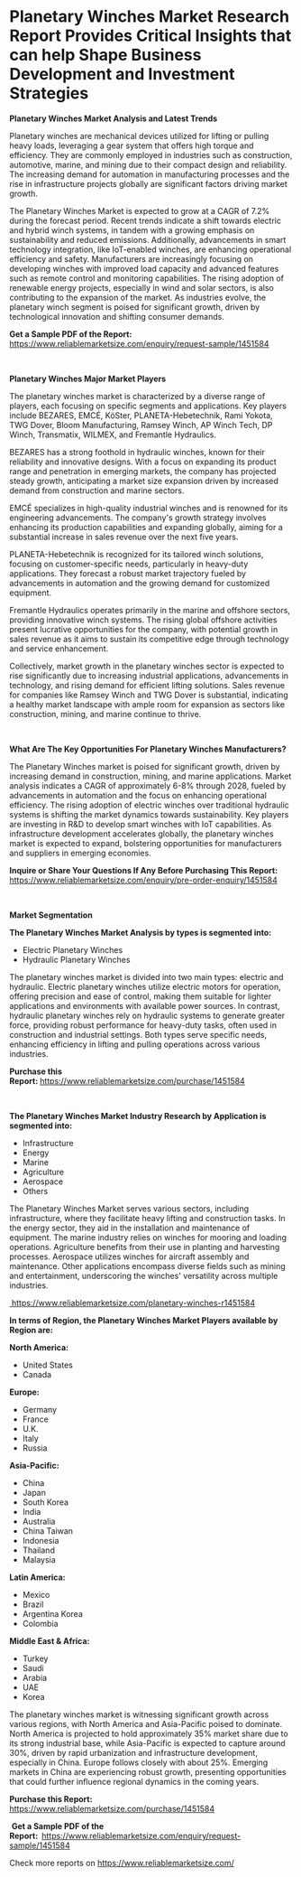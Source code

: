 <p><h1>Planetary Winches Market Research Report Provides Critical Insights that can help Shape Business Development and Investment Strategies</h1></p><p><strong>Planetary Winches Market Analysis and Latest Trends</strong></p>
<p><p>Planetary winches are mechanical devices utilized for lifting or pulling heavy loads, leveraging a gear system that offers high torque and efficiency. They are commonly employed in industries such as construction, automotive, marine, and mining due to their compact design and reliability. The increasing demand for automation in manufacturing processes and the rise in infrastructure projects globally are significant factors driving market growth.</p><p>The Planetary Winches Market is expected to grow at a CAGR of 7.2% during the forecast period. Recent trends indicate a shift towards electric and hybrid winch systems, in tandem with a growing emphasis on sustainability and reduced emissions. Additionally, advancements in smart technology integration, like IoT-enabled winches, are enhancing operational efficiency and safety. Manufacturers are increasingly focusing on developing winches with improved load capacity and advanced features such as remote control and monitoring capabilities. The rising adoption of renewable energy projects, especially in wind and solar sectors, is also contributing to the expansion of the market. As industries evolve, the planetary winch segment is poised for significant growth, driven by technological innovation and shifting consumer demands.</p></p>
<p><strong>Get a Sample PDF of the Report:&nbsp;</strong> <a href="https://www.reliablemarketsize.com/enquiry/request-sample/1451584?utm_campaign=2460&utm_medium=2&utm_source=Github&utm_content=ia&utm_term=09042025&utm_id=planetary-winches">https://www.reliablemarketsize.com/enquiry/request-sample/1451584</a></p>
<p>&nbsp;</p>
<p><strong>Planetary Winches Major Market Players</strong></p>
<p><p>The planetary winches market is characterized by a diverse range of players, each focusing on specific segments and applications. Key players include BEZARES, EMCÉ, KöSter, PLANETA-Hebetechnik, Rami Yokota, TWG Dover, Bloom Manufacturing, Ramsey Winch, AP Winch Tech, DP Winch, Transmatix, WILMEX, and Fremantle Hydraulics.</p><p>BEZARES has a strong foothold in hydraulic winches, known for their reliability and innovative designs. With a focus on expanding its product range and penetration in emerging markets, the company has projected steady growth, anticipating a market size expansion driven by increased demand from construction and marine sectors. </p><p>EMCÉ specializes in high-quality industrial winches and is renowned for its engineering advancements. The company's growth strategy involves enhancing its production capabilities and expanding globally, aiming for a substantial increase in sales revenue over the next five years.</p><p>PLANETA-Hebetechnik is recognized for its tailored winch solutions, focusing on customer-specific needs, particularly in heavy-duty applications. They forecast a robust market trajectory fueled by advancements in automation and the growing demand for customized equipment.</p><p>Fremantle Hydraulics operates primarily in the marine and offshore sectors, providing innovative winch systems. The rising global offshore activities present lucrative opportunities for the company, with potential growth in sales revenue as it aims to sustain its competitive edge through technology and service enhancement.</p><p>Collectively, market growth in the planetary winches sector is expected to rise significantly due to increasing industrial applications, advancements in technology, and rising demand for efficient lifting solutions. Sales revenue for companies like Ramsey Winch and TWG Dover is substantial, indicating a healthy market landscape with ample room for expansion as sectors like construction, mining, and marine continue to thrive.</p></p>
<p>&nbsp;</p>
<p><strong>What Are The Key Opportunities For Planetary Winches Manufacturers?</strong></p>
<p><p>The Planetary Winches market is poised for significant growth, driven by increasing demand in construction, mining, and marine applications. Market analysis indicates a CAGR of approximately 6-8% through 2028, fueled by advancements in automation and the focus on enhancing operational efficiency. The rising adoption of electric winches over traditional hydraulic systems is shifting the market dynamics towards sustainability. Key players are investing in R&D to develop smart winches with IoT capabilities. As infrastructure development accelerates globally, the planetary winches market is expected to expand, bolstering opportunities for manufacturers and suppliers in emerging economies.</p></p>
<p><strong>Inquire or Share Your Questions If Any Before Purchasing This Report:</strong> <a href="https://www.reliablemarketsize.com/enquiry/pre-order-enquiry/1451584?utm_campaign=2460&utm_medium=2&utm_source=Github&utm_content=ia&utm_term=09042025&utm_id=planetary-winches">https://www.reliablemarketsize.com/enquiry/pre-order-enquiry/1451584</a></p>
<p>&nbsp;</p>
<p><strong>Market Segmentation</strong></p>
<p><strong>The Planetary Winches Market Analysis by types is segmented into:</strong></p>
<p><ul><li>Electric Planetary Winches</li><li>Hydraulic Planetary Winches</li></ul></p>
<p><p>The planetary winches market is divided into two main types: electric and hydraulic. Electric planetary winches utilize electric motors for operation, offering precision and ease of control, making them suitable for lighter applications and environments with available power sources. In contrast, hydraulic planetary winches rely on hydraulic systems to generate greater force, providing robust performance for heavy-duty tasks, often used in construction and industrial settings. Both types serve specific needs, enhancing efficiency in lifting and pulling operations across various industries.</p></p>
<p><strong>Purchase this Report:&nbsp;</strong><a href="https://www.reliablemarketsize.com/purchase/1451584?utm_campaign=2460&utm_medium=2&utm_source=Github&utm_content=ia&utm_term=09042025&utm_id=planetary-winches">https://www.reliablemarketsize.com/purchase/1451584</a></p>
<p>&nbsp;</p>
<p><strong>The Planetary Winches Market Industry Research by Application is segmented into:</strong></p>
<p><ul><li>Infrastructure</li><li>Energy</li><li>Marine</li><li>Agriculture</li><li>Aerospace</li><li>Others</li></ul></p>
<p><p>The Planetary Winches Market serves various sectors, including infrastructure, where they facilitate heavy lifting and construction tasks. In the energy sector, they aid in the installation and maintenance of equipment. The marine industry relies on winches for mooring and loading operations. Agriculture benefits from their use in planting and harvesting processes. Aerospace utilizes winches for aircraft assembly and maintenance. Other applications encompass diverse fields such as mining and entertainment, underscoring the winches' versatility across multiple industries.</p></p>
<p><a href="https://www.reliablemarketsize.com/planetary-winches-r1451584?utm_campaign=2460&utm_medium=2&utm_source=Github&utm_content=ia&utm_term=09042025&utm_id=planetary-winches">&nbsp;https://www.reliablemarketsize.com/planetary-winches-r1451584</a></p>
<p><strong>In terms of Region, the Planetary Winches Market Players available by Region are:</strong></p>
<p>
    <p> <strong> North America: </strong>
        <ul>
            <li>United States</li>
            <li>Canada</li>
        </ul>
        </p> 
    <p> <strong> Europe: </strong>
        <ul>
            <li>Germany</li>
            <li>France</li>
            <li>U.K.</li>
            <li>Italy</li>
            <li>Russia</li>
        </ul>
        </p> 
    <p> <strong> Asia-Pacific: </strong>
        <ul>
            <li>China</li>
            <li>Japan</li>
            <li>South Korea</li>
            <li>India</li>
            <li>Australia</li>
            <li>China Taiwan</li>
            <li>Indonesia</li>
            <li>Thailand</li>
            <li>Malaysia</li>
        </ul>
        </p> 
    <p> <strong> Latin America: </strong>
        <ul>
            <li>Mexico</li>
            <li>Brazil</li>
            <li>Argentina Korea</li>
            <li>Colombia</li>
        </ul>
        </p> 
    <p> <strong> Middle East & Africa: </strong>
        <ul>
            <li>Turkey</li>
            <li>Saudi</li>
            <li>Arabia</li>
            <li>UAE</li>
            <li>Korea</li>
        </ul>
    </p>
    </p>
<p><p>The planetary winches market is witnessing significant growth across various regions, with North America and Asia-Pacific poised to dominate. North America is projected to hold approximately 35% market share due to its strong industrial base, while Asia-Pacific is expected to capture around 30%, driven by rapid urbanization and infrastructure development, especially in China. Europe follows closely with about 25%. Emerging markets in China are experiencing robust growth, presenting opportunities that could further influence regional dynamics in the coming years.</p></p>
<p><strong>Purchase this Report: </strong><a href="https://www.reliablemarketsize.com/purchase/1451584?utm_campaign=2460&utm_medium=2&utm_source=Github&utm_content=ia&utm_term=09042025&utm_id=planetary-winches">https://www.reliablemarketsize.com/purchase/1451584</a></p>
<p>&nbsp;<strong>Get a Sample PDF of the Report:&nbsp;&nbsp;</strong><a href="https://www.reliablemarketsize.com/enquiry/request-sample/1451584?utm_campaign=2460&utm_medium=2&utm_source=Github&utm_content=ia&utm_term=09042025&utm_id=planetary-winches">https://www.reliablemarketsize.com/enquiry/request-sample/1451584</a></p>
<p><strong></strong></p>
<p>Check more reports on <a href="https://www.reliablemarketsize.com/?utm_campaign=2460&utm_medium=2&utm_source=Github&utm_content=ia&utm_term=09042025&utm_id=planetary-winches">https://www.reliablemarketsize.com/</a></p>